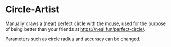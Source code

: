 # Circle-Artist

Manually draws a (near) perfect circle with the mouse, used for the purpose of being better than your friends at https://neal.fun/perfect-circle/.

Parameters such as circle radius and accuracy can be changed.
